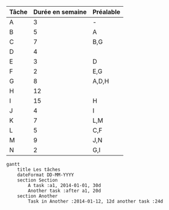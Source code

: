 | Tâche | Durée en semaine | Préalable |
| ----- | ---------------- | --------- |
| A     | 3                | -         |
| B     | 5                | A         |
| C     | 7                | B,G       |
| D     | 4                |           |
| E     | 3                | D         |
| F     | 2                | E,G       |
| G     | 8                | A,D,H     |
| H     | 12               |           |
| I     | 15               | H         |
| J     | 4                | I         |
| K     | 7                | L,M       |
| L     | 5                | C,F       |
| M     | 9                | J,N       |
| N     | 2                | G,I       |

```mermaid
gantt
	title Les tâches
	dateFormat DD-MM-YYYY
	section Section 
		A task :a1, 2014-01-01, 30d
		Another task :after a1, 20d 
	section Another 
		Task in Another :2014-01-12, 12d another task :24d 
```

